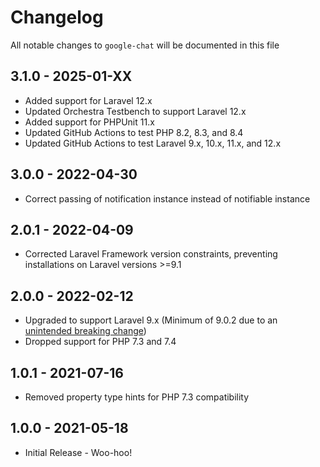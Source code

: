 # Changelog

All notable changes to `google-chat` will be documented in this file

## 3.1.0 - 2025-01-XX

-   Added support for Laravel 12.x
-   Updated Orchestra Testbench to support Laravel 12.x
-   Added support for PHPUnit 11.x
-   Updated GitHub Actions to test PHP 8.2, 8.3, and 8.4
-   Updated GitHub Actions to test Laravel 9.x, 10.x, 11.x, and 12.x

## 3.0.0 - 2022-04-30

-   Correct passing of notification instance instead of notifiable instance

## 2.0.1 - 2022-04-09

-   Corrected Laravel Framework version constraints, preventing installations on Laravel versions >=9.1

## 2.0.0 - 2022-02-12

-   Upgraded to support Laravel 9.x (Minimum of 9.0.2 due to an [unintended breaking change](https://github.com/laravel/framework/pull/40880))
-   Dropped support for PHP 7.3 and 7.4

## 1.0.1 - 2021-07-16

-   Removed property type hints for PHP 7.3 compatibility

## 1.0.0 - 2021-05-18

-   Initial Release - Woo-hoo!
